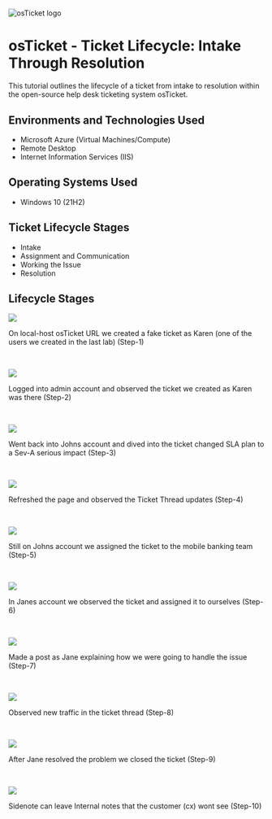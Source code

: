 # <p align="center">
<img src="https://i.imgur.com/Clzj7Xs.png" alt="osTicket logo"/>
</p>

<h1>osTicket - Ticket Lifecycle: Intake Through Resolution</h1>
This tutorial outlines the lifecycle of a ticket from intake to resolution within the open-source help desk ticketing system osTicket.<br />


<h2>Environments and Technologies Used</h2>

- Microsoft Azure (Virtual Machines/Compute)
- Remote Desktop
- Internet Information Services (IIS)

<h2>Operating Systems Used </h2>

- Windows 10</b> (21H2)

<h2>Ticket Lifecycle Stages</h2>

- Intake
- Assignment and Communication
- Working the Issue
- Resolution

<h2>Lifecycle Stages</h2>

<p>
<img src="https://i.imgur.com/ooonmyl.png"
</p>
<p>
On local-host osTicket URL we created a fake ticket as Karen (one of the users we created in the last lab) (Step-1)
</p>
<br />

<p>
<img src="https://i.imgur.com/8ph2E5c.png"
</p>
<p>
Logged into admin account and observed the ticket we created as Karen was there (Step-2)
</p>
<br />

<p>
<img src="https://i.imgur.com/GjzuXeA.png"
</p>
<p>
Went back into Johns account and dived into the ticket changed SLA plan to a Sev-A serious impact (Step-3)
</p>
<br />

<p>
<img src="https://i.imgur.com/wQPoiDR.png"
</p>
<p>
Refreshed the page and observed the Ticket Thread updates (Step-4)
</p>
<br />

<p>
<img src="https://i.imgur.com/FzIB9jE.png"
</p>
<p>
Still on Johns account we assigned the ticket to the mobile banking team (Step-5)
</p>
<br />

<p>
<img src="https://i.imgur.com/xuAn4YV.png"
</p>
<p>
In Janes account we observed the ticket and assigned it to ourselves (Step-6)
</p>
<br />

<p>
<img src="https://i.imgur.com/HoXZRDZ.png"
</p>
<p>
Made a post as Jane explaining how we were going to handle the issue (Step-7)
</p>
<br />

<p>
<img src="https://i.imgur.com/ChYpSFv.png"
</p>
<p>
Observed new traffic in the ticket thread (Step-8)
</p>
<br />

<p>
<img src="https://i.imgur.com/CuwISNM.png"
</p>
<p>
After Jane resolved the problem we closed the ticket (Step-9)
</p>
<br />

<p>
<img src="https://i.imgur.com/2C5ud81.png"
</p>
<p>
Sidenote can leave Internal notes that the customer (cx) wont see (Step-10)
</p>
